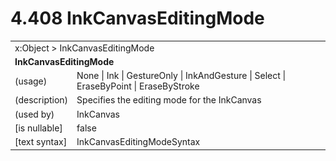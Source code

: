 <html dir="LTR" xmlns:mshelp="http://msdn.microsoft.com/mshelp" xmlns:ddue="http://ddue.schemas.microsoft.com/authoring/2003/5" xmlns:xlink="http://www.w3.org/1999/xlink" xmlns:tool="http://www.microsoft.com/tooltip">

<body>
 <input type="hidden" id="userDataCache" class="userDataStyle">
 <input type="hidden" id="hiddenScrollOffset">
 <img id="dropDownImage" style="display:none; height:0; width:0;" src="../local/drpdown.gif">
 <img id="dropDownHoverImage" style="display:none; height:0; width:0;" src="../local/drpdown_orange.gif">
 <img id="collapseImage" style="display:none; height:0; width:0;" src="../local/collapse.gif">
 <img id="expandImage" style="display:none; height:0; width:0;" src="../local/exp.gif">
 <img id="collapseAllImage" style="display:none; height:0; width:0;" src="../local/collall.gif">
 <img id="expandAllImage" style="display:none; height:0; width:0;" src="../local/expall.gif">
 <img id="copyImage" style="display:none; height:0; width:0;" src="../local/copycode.gif">
 <img id="copyHoverImage" style="display:none; height:0; width:0;" src="../local/copycodeHighlight.gif">
 <div id="header"><h1 class="heading">4.408 InkCanvasEditingMode</h1></div>

 <div id="mainSection">
 <div id="mainBody">
 <div id="allHistory" class="saveHistory" onsave="saveAll()" onload="loadAll()"></div>
 <p xmlns:wsd="http://wsdev.schemas.microsoft.com/authoring/2008/2" xmlns:msxsl="urn:schemas-microsoft-com:xslt" xmlns:script="urn:script" xmlns:build="urn:build">
 </p>
 <div id="sectionSection0" class="section" name="collapseableSection">
 <content xmlns="http://ddue.schemas.microsoft.com/authoring/2003/5" xmlns:wsd="http://wsdev.schemas.microsoft.com/authoring/2008/2" xmlns:msxsl="urn:schemas-microsoft-com:xslt" xmlns:script="urn:script" xmlns:build="urn:build">
 </content>
 </div>
 <div id="sectionSection1" class="section" name="collapseableSection">
 <content xmlns="http://ddue.schemas.microsoft.com/authoring/2003/5" xmlns:wsd="http://wsdev.schemas.microsoft.com/authoring/2008/2" xmlns:msxsl="urn:schemas-microsoft-com:xslt" xmlns:script="urn:script" xmlns:build="urn:build">
 <table class="ProtocolAuthoredTable" xmlns="">
 <tr><td colspan="2">
<mshelp:link keywords="c0d383e4-fcdb-4546-a06b-81c262fe2a5e" tabindex="0">x:Object</mshelp:link> &gt; <mshelp:link keywords="2d305cc7-e9f8-4e02-8c19-cb097f0ac650" tabindex="0">InkCanvasEditingMode</mshelp:link> </td>
 </tr>
 <tr><td colspan="2">
 <b>InkCanvasEditingMode</b> </td>
 </tr>
 <tr><td><div class="indent0">(usage)</div></td>
 <td><mshelp:link keywords="ee07e132-df9f-4dbd-9c14-1f09c6d0f85d" tabindex="0">None</mshelp:link> | <mshelp:link keywords="ee07e132-df9f-4dbd-9c14-1f09c6d0f85d" tabindex="0">Ink</mshelp:link> | <mshelp:link keywords="ee07e132-df9f-4dbd-9c14-1f09c6d0f85d" tabindex="0">GestureOnly</mshelp:link> | <mshelp:link keywords="ee07e132-df9f-4dbd-9c14-1f09c6d0f85d" tabindex="0">InkAndGesture</mshelp:link> | <mshelp:link keywords="ee07e132-df9f-4dbd-9c14-1f09c6d0f85d" tabindex="0">Select</mshelp:link> | <mshelp:link keywords="ee07e132-df9f-4dbd-9c14-1f09c6d0f85d" tabindex="0">EraseByPoint</mshelp:link> | <mshelp:link keywords="ee07e132-df9f-4dbd-9c14-1f09c6d0f85d" tabindex="0">EraseByStroke</mshelp:link></td>
 </tr>
 <tr><td><div class="indent0">(description)</div></td>
 <td>Specifies the editing mode for the InkCanvas</td>
 </tr>
 <tr><td><div class="indent0">(used by)</div></td>
 <td><mshelp:link keywords="88e0c3c7-a5b9-4eeb-aeec-b6946d48402b" tabindex="0">InkCanvas</mshelp:link></td>
 </tr>
 <tr><td><div class="indent0">[is nullable]</div></td>
 <td>false</td>
 </tr>
 <tr><td><div class="indent0">[text syntax]</div></td>
 <td><mshelp:link keywords="ee07e132-df9f-4dbd-9c14-1f09c6d0f85d" tabindex="0">InkCanvasEditingModeSyntax</mshelp:link></td>
 </tr>
</table>
 </content>
 </div>
 <!--[if gte IE 5]>
 <tool:tip element="languageFilterToolTip" avoidmouse="false"/>
 <![endif]-->
 </div>
 <a name="feedback"></a><span></span>
 </div>
</body></html>
